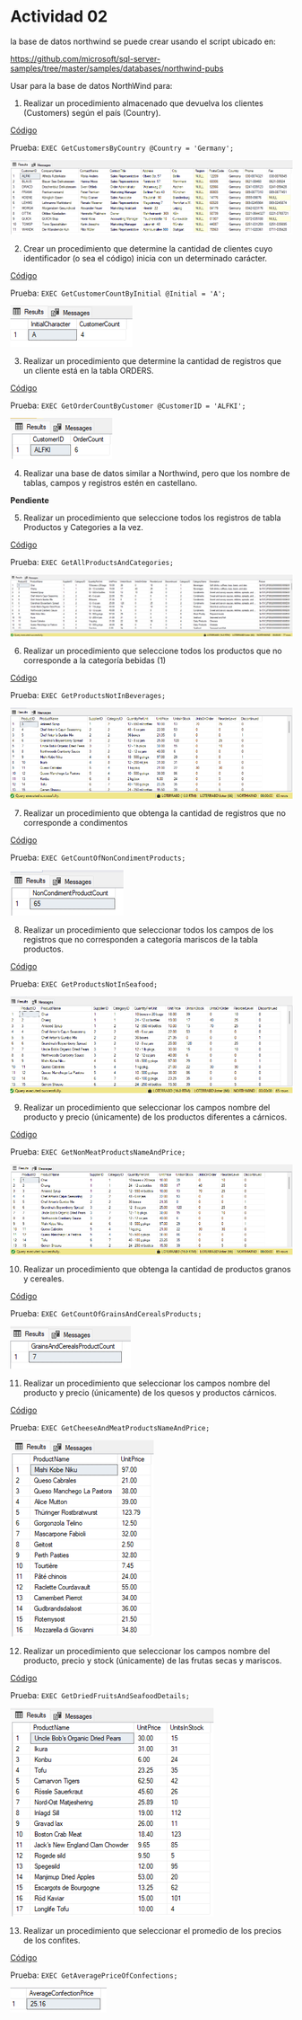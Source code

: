 # Actividad 02

la base de datos northwind se puede crear usando el script ubicado en:

 https://github.com/microsoft/sql-server-samples/tree/master/samples/databases/northwind-pubs

Usar para la base de datos NorthWind para:

1.	Realizar un procedimiento almacenado que devuelva los clientes (Customers) según el país (Country).

[Código](https://github.com/dbarretol/Practice-SQL-CEPS/blob/main/Actividad%2002/scripts/proc01.sql)

Prueba: `EXEC GetCustomersByCountry @Country = 'Germany';`

![Test01](https://raw.githubusercontent.com/dbarretol/Practice-SQL-CEPS/refs/heads/main/Actividad%2002/recursos/Test01.png)

2.	Crear un procedimiento que determine la cantidad de clientes cuyo identificador (o sea el código) inicia con un determinado carácter.

[Código](https://github.com/dbarretol/Practice-SQL-CEPS/blob/main/Actividad%2002/scripts/proc02.sql)

Prueba: `EXEC GetCustomerCountByInitial @Initial = 'A';`

![Test02](https://raw.githubusercontent.com/dbarretol/Practice-SQL-CEPS/refs/heads/main/Actividad%2002/recursos/Test02.png)

3.	Realizar un procedimiento que determine la cantidad de registros que un cliente está en la tabla ORDERS.

[Código](https://github.com/dbarretol/Practice-SQL-CEPS/blob/main/Actividad%2002/scripts/proc03.sql)

Prueba: `EXEC GetOrderCountByCustomer @CustomerID = 'ALFKI';`

![Test03](https://raw.githubusercontent.com/dbarretol/Practice-SQL-CEPS/refs/heads/main/Actividad%2002/recursos/Test03.png)

4.	Realizar una base de datos similar a Northwind, pero que los nombre de tablas, campos y registros estén en castellano.

**Pendiente**

5.	Realizar un procedimiento que seleccione todos los registros de tabla Productos y Categories a la vez.

[Código](https://github.com/dbarretol/Practice-SQL-CEPS/blob/main/Actividad%2002/scripts/proc05.sql)

Prueba: `EXEC GetAllProductsAndCategories;`

![Test05](https://raw.githubusercontent.com/dbarretol/Practice-SQL-CEPS/refs/heads/main/Actividad%2002/recursos/Test05.png)

6.	Realizar un procedimiento que seleccione todos los productos que no corresponde a la categoría bebidas (1)

[Código](https://github.com/dbarretol/Practice-SQL-CEPS/blob/main/Actividad%2002/scripts/proc06.sql)

Prueba: `EXEC GetProductsNotInBeverages;`

![Test06](https://raw.githubusercontent.com/dbarretol/Practice-SQL-CEPS/refs/heads/main/Actividad%2002/recursos/Test06.png)

7.	Realizar un procedimiento que obtenga la cantidad de registros que no corresponde a condimentos

[Código](https://github.com/dbarretol/Practice-SQL-CEPS/blob/main/Actividad%2002/scripts/proc07.sql)

Prueba: `EXEC GetCountOfNonCondimentProducts;`

![Test07](https://raw.githubusercontent.com/dbarretol/Practice-SQL-CEPS/refs/heads/main/Actividad%2002/recursos/Test07.png)

8.	Realizar un procedimiento que seleccionar todos los campos de los registros que no corresponden a categoría mariscos de la tabla productos.

[Código](https://github.com/dbarretol/Practice-SQL-CEPS/blob/main/Actividad%2002/scripts/proc08.sql)

Prueba: `EXEC GetProductsNotInSeafood;`

![Test08](https://raw.githubusercontent.com/dbarretol/Practice-SQL-CEPS/refs/heads/main/Actividad%2002/recursos/Test08.png)

9.	Realizar un procedimiento que seleccionar los campos nombre del producto y precio (únicamente) de los  productos diferentes a cárnicos.

[Código](https://github.com/dbarretol/Practice-SQL-CEPS/blob/main/Actividad%2002/scripts/proc09.sql)

Prueba: `EXEC GetNonMeatProductsNameAndPrice;`

![Test09](https://raw.githubusercontent.com/dbarretol/Practice-SQL-CEPS/refs/heads/main/Actividad%2002/recursos/Test09.png)

10.	Realizar un procedimiento que obtenga la cantidad de productos granos y cereales.

[Código](https://github.com/dbarretol/Practice-SQL-CEPS/blob/main/Actividad%2002/scripts/proc10.sql)

Prueba: `EXEC GetCountOfGrainsAndCerealsProducts;`

![Test10](https://raw.githubusercontent.com/dbarretol/Practice-SQL-CEPS/refs/heads/main/Actividad%2002/recursos/Test10.png)

11.	Realizar un procedimiento que seleccionar los campos nombre del producto y precio (únicamente) de los quesos y productos cárnicos.

[Código](https://github.com/dbarretol/Practice-SQL-CEPS/blob/main/Actividad%2002/scripts/proc11.sql)

Prueba: `EXEC GetCheeseAndMeatProductsNameAndPrice;`

![Test11](https://raw.githubusercontent.com/dbarretol/Practice-SQL-CEPS/refs/heads/main/Actividad%2002/recursos/Test11.png)

12.	Realizar un procedimiento que seleccionar los campos nombre del producto, precio y stock (únicamente) de las frutas secas y mariscos.

[Código](https://github.com/dbarretol/Practice-SQL-CEPS/blob/main/Actividad%2002/scripts/proc12.sql)

Prueba: `EXEC GetDriedFruitsAndSeafoodDetails;`

![Test12](https://raw.githubusercontent.com/dbarretol/Practice-SQL-CEPS/refs/heads/main/Actividad%2002/recursos/Test12.png)

13.	Realizar un procedimiento que seleccionar el promedio de los precios de los confites.

[Código](https://github.com/dbarretol/Practice-SQL-CEPS/blob/main/Actividad%2002/scripts/proc13.sql)

Prueba: `EXEC GetAveragePriceOfConfections;`

![Test13](https://raw.githubusercontent.com/dbarretol/Practice-SQL-CEPS/refs/heads/main/Actividad%2002/recursos/Test13.png)
